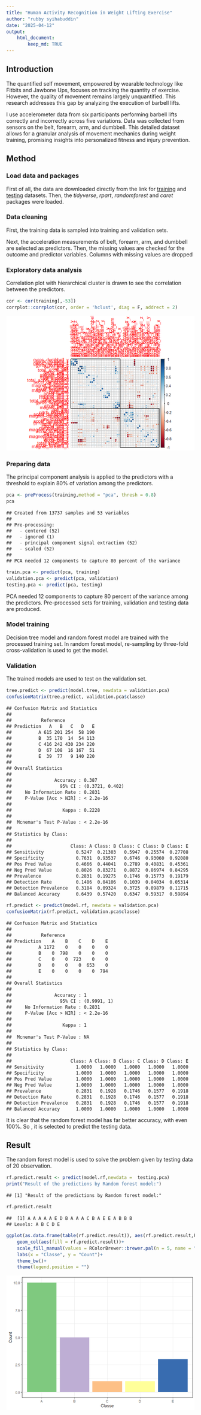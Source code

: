 ```yaml
---
title: "Human Activity Recognition in Weight Lifting Exercise"
author: "rubby syihabuddin"
date: "2025-04-12"
output: 
    html_document:  
        keep_md: TRUE
---
```




## Introduction

The quantified self movement, empowered by wearable technology like Fitbits and Jawbone Ups, focuses on tracking the quantity of exercise. However, the quality of movement remains largely unquantified. This research addresses this gap by analyzing the execution of barbell lifts.

I use accelerometer data from six participants performing barbell lifts correctly and incorrectly across five variations. Data was collected from sensors on the belt, forearm, arm, and dumbbell. This detailed dataset allows for a granular analysis of movement mechanics during weight training, promising insights into personalized fitness and injury prevention.

## Method

### Load data and packages

First of all, the data are downloaded directly from the link for [training](%22https://d396qusza40orc.cloudfront.net/predmachlearn/pml-training.csv%22) and [testing](%22https://d396qusza40orc.cloudfront.net/predmachlearn/pml-testing.csv%22) datasets. Then, the *tidyverse*, *rpart*, *randomforest* and *caret* packages were loaded.



### Data cleaning

First, the training data is sampled into training and validation sets.



Next, the acceleration measurements of belt, forearm, arm, and dumbbell are selected as predictors. Then, the missing values are checked for the outcome and predictor variables. Columns with missing values are dropped



### Exploratory data analysis

Correlation plot with hierarchical cluster is drawn to see the correlation between the predictors.


``` r
cor <- cor(training[,-53])
corrplot::corrplot(cor, order = 'hclust', diag = F, addrect = 2)
```

![Correlation plot showing there is correlation between the numerical predictors](machineLearning_weightLIftingActivity_files/figure-html/explore-1.png)

### Preparing data

The principal component analysis is applied to the predictors with a threshold to explain 80% of variation among the predictors.


``` r
pca <- preProcess(training,method = "pca", thresh = 0.8)
pca
```

```
## Created from 13737 samples and 53 variables
## 
## Pre-processing:
##   - centered (52)
##   - ignored (1)
##   - principal component signal extraction (52)
##   - scaled (52)
## 
## PCA needed 12 components to capture 80 percent of the variance
```

``` r
train.pca <- predict(pca, training)
validation.pca <- predict(pca, validation)
testing.pca <- predict(pca, testing)
```

PCA needed 12 components to capture 80 percent of the variance among the predictors. Pre-processed sets for training, validation and testing data are produced.

### Model training

Decision tree model and random forest model are trained with the processed training set. In random forest model, re-sampling by three-fold cross-validation is used to get the model.



### Validation
The trained models are used to test on the validation set.


``` r
tree.predict <- predict(model.tree, newdata = validation.pca)
confusionMatrix(tree.predict, validation.pca$classe)
```

```
## Confusion Matrix and Statistics
## 
##           Reference
## Prediction   A   B   C   D   E
##          A 615 201 254  58 190
##          B  35 170  14  54 113
##          C 416 242 430 234 220
##          D  67 108  16 167  51
##          E  39  77   9 140 220
## 
## Overall Statistics
##                                          
##                Accuracy : 0.387          
##                  95% CI : (0.3721, 0.402)
##     No Information Rate : 0.2831         
##     P-Value [Acc > NIR] : < 2.2e-16      
##                                          
##                   Kappa : 0.2228         
##                                          
##  Mcnemar's Test P-Value : < 2.2e-16      
## 
## Statistics by Class:
## 
##                      Class: A Class: B Class: C Class: D Class: E
## Sensitivity            0.5247  0.21303   0.5947  0.25574  0.27708
## Specificity            0.7631  0.93537   0.6746  0.93060  0.92080
## Pos Pred Value         0.4666  0.44041   0.2789  0.40831  0.45361
## Neg Pred Value         0.8026  0.83271   0.8872  0.86974  0.84295
## Prevalence             0.2831  0.19275   0.1746  0.15773  0.19179
## Detection Rate         0.1486  0.04106   0.1039  0.04034  0.05314
## Detection Prevalence   0.3184  0.09324   0.3725  0.09879  0.11715
## Balanced Accuracy      0.6439  0.57420   0.6347  0.59317  0.59894
```

``` r
rf.predict <- predict(model.rf, newdata = validation.pca)
confusionMatrix(rf.predict, validation.pca$classe)
```

```
## Confusion Matrix and Statistics
## 
##           Reference
## Prediction    A    B    C    D    E
##          A 1172    0    0    0    0
##          B    0  798    0    0    0
##          C    0    0  723    0    0
##          D    0    0    0  653    0
##          E    0    0    0    0  794
## 
## Overall Statistics
##                                      
##                Accuracy : 1          
##                  95% CI : (0.9991, 1)
##     No Information Rate : 0.2831     
##     P-Value [Acc > NIR] : < 2.2e-16  
##                                      
##                   Kappa : 1          
##                                      
##  Mcnemar's Test P-Value : NA         
## 
## Statistics by Class:
## 
##                      Class: A Class: B Class: C Class: D Class: E
## Sensitivity            1.0000   1.0000   1.0000   1.0000   1.0000
## Specificity            1.0000   1.0000   1.0000   1.0000   1.0000
## Pos Pred Value         1.0000   1.0000   1.0000   1.0000   1.0000
## Neg Pred Value         1.0000   1.0000   1.0000   1.0000   1.0000
## Prevalence             0.2831   0.1928   0.1746   0.1577   0.1918
## Detection Rate         0.2831   0.1928   0.1746   0.1577   0.1918
## Detection Prevalence   0.2831   0.1928   0.1746   0.1577   0.1918
## Balanced Accuracy      1.0000   1.0000   1.0000   1.0000   1.0000
```

It is clear that the random forest model has far better accuracy, with even 100%. So , it is selected to predict the testing data.

## Result

The random forest model is used to solve the problem given by testing data of 20 observation.


``` r
rf.predict.result <- predict(model.rf,newdata =  testing.pca)
print("Result of the predictions by Random forest model:")
```

```
## [1] "Result of the predictions by Random forest model:"
```

``` r
rf.predict.result
```

```
##  [1] A A A A A E D B A A A C B A E E A B B B
## Levels: A B C D E
```


``` r
ggplot(as.data.frame(table(rf.predict.result)), aes(rf.predict.result,Freq))+
    geom_col(aes(fill = rf.predict.result))+
    scale_fill_manual(values = RColorBrewer::brewer.pal(n = 5, name = "Accent"))+
    labs(x = "Classe", y = "Count")+
    theme_bw()+
    theme(legend.position = "")
```

![Classe prdicted by the random forest model from the testing set](machineLearning_weightLIftingActivity_files/figure-html/bar-1.png)
